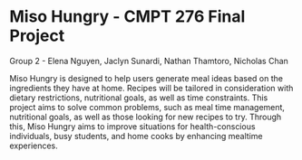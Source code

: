 # Miso Hungry - CMPT 276 Final Project

Group 2 - Elena Nguyen, Jaclyn Sunardi, Nathan Thamtoro, Nicholas Chan

Miso Hungry is designed to help users generate meal ideas based on the ingredients they have at home. Recipes will be tailored in consideration with dietary restrictions, nutritional goals, as well as time constraints. This project aims to solve common problems, such as meal time management, nutritional goals, as well as those looking for new recipes to try. Through this, Miso Hungry aims to improve situations for health-conscious individuals, busy students, and home cooks by enhancing mealtime experiences.
